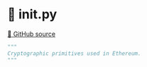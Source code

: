 # 🐍 __init__.py

[🐙 GitHub source](https://github.com/ethereum/execution-specs/blob/c5415056a4a7066906f67c203ec5364a9de8e017/src/ethereum/crypto/__init__.py)

```python
"""
Cryptographic primitives used in Ethereum.
"""
```
